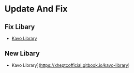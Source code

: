 # Update And Fix

## Fix Libary

- [Kavo Library](https://xheptcofficial.gitbook.io/kavo-library)

## New Libary

- Kavo Library](https://xheptcofficial.gitbook.io/kavo-library)
